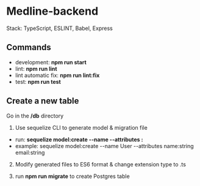 # Medline-backend 
Stack: TypeScript, ESLINT, Babel, Express

## Commands
- development: **npm run start** 
- lint: **npm run lint**
- lint automatic fix: **npm run lint:fix**
- test: **npm run test**

## Create a new table
Go in the **/db** directory
1. Use sequelize CLI to generate model & migration file

- run: **sequelize model:create --name <model-name> --attributes <attribute-name>:<attribute-type>** 
- example: sequelize model:create --name User --attributes name:string email:string
  
2. Modify generated files to ES6 format & change extension type to .ts

3. run **npm run migrate** to create Postgres table
